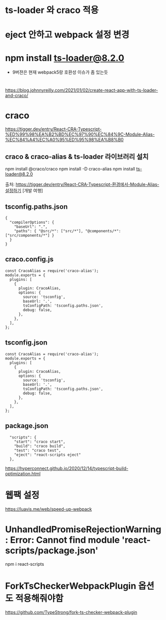 # ts-loader 와 craco 적용

# eject 안하고 webpack 설정 변경

# npm install ts-loader@8.2.0

- 9버젼은 현재 webpack5랑 호환성 이슈가 좀 있는듯

#

https://blog.johnnyreilly.com/2021/01/02/create-react-app-with-ts-loader-and-craco/

# craco

https://tigger.dev/entry/React-CRA-Typescript-%ED%99%98%EA%B2%BD%EC%97%90%EC%84%9C-Module-Alias-%EC%84%A4%EC%A0%95%ED%95%98%EA%B8%B0

## craco & craco-alias & ts-loader 라이브러리 설치

npm install @craco/craco
npm install -D craco-alias
npm install ts-loader@8.2.0

출처: https://tigger.dev/entry/React-CRA-Typescript-환경에서-Module-Alias-설정하기 [개발 여행]

## tsconfig.paths.json

```
{
  "compilerOptions": {
    "baseUrl": ".",
    "paths": { "@src/*": ["src/*"], "@components/*": ["src/components/*"] }
  }
}

```

## craco.config.js

```
const CracoAlias = require('craco-alias');
module.exports = {
  plugins: [
    {
      plugin: CracoAlias,
      options: {
        source: 'tsconfig',
        baseUrl: '.',
        tsConfigPath: 'tsconfig.paths.json',
        debug: false,
      },
    },
  ],
};

```

## tsconfig.json

```
const CracoAlias = require('craco-alias');
module.exports = {
  plugins: [
    {
      plugin: CracoAlias,
      options: {
        source: 'tsconfig',
        baseUrl: '.',
        tsConfigPath: 'tsconfig.paths.json',
        debug: false,
      },
    },
  ],
};

```

## package.json

```
  "scripts": {
    "start": "craco start",
    "build": "craco build",
    "test": "craco test",
    "eject": "react-scripts eject"
  },
```

<!-- npm install loader-utils@latest

npm install sass-loader

npm uninstall less-loader -->

<!-- # npm install less@3.9.0 less-loader@5.0.0 -s -->

<!-- npm install less-loader@5.0.0 -->

https://hyperconnect.github.io/2020/12/14/typescript-build-optimization.html

# 웹팩 설정

https://luavis.me/web/speed-up-webpack

# UnhandledPromiseRejectionWarning: Error: Cannot find module 'react-scripts/package.json'

npm i react-scripts

# ForkTsCheckerWebpackPlugin 옵션도 적용해줘야함

https://github.com/TypeStrong/fork-ts-checker-webpack-plugin
